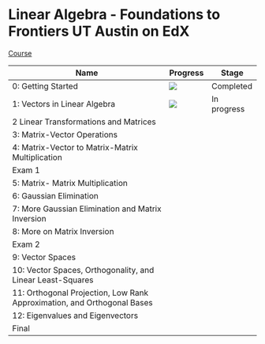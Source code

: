 # Linear Algebra - Foundations to Frontiers UT Austin on EdX

[Course](https://courses.edx.org/courses/course-v1:UTAustinX+UT.5.05x+2T2018/courseware/7a78687246af4d3788684962136f949b/de9876de14394df395423b596b7884d4/6?activate_block_id=block-v1%3AUTAustinX%2BUT.5.05x%2B2T2018%2Btype%40problem%2Bblock%40c45f036ff8804e72876f474cb495f244)

| Name | Progress | Stage |
|------|----------|-------|
| 0: Getting Started | ![](http://progressed.io/bar/100) | Completed |
| 1: Vectors in Linear Algebra | ![](http://progressed.io/bar/0) | In progress |
| 2 Linear Transformations and Matrices |  |  |
| 3: Matrix-Vector Operations |  |  |
| 4: Matrix-Vector to Matrix-Matrix Multiplication |  |  |
| Exam 1 |  |  |
| 5: Matrix- Matrix Multiplication |  |  |
| 6: Gaussian Elimination |  |  |
| 7: More Gaussian Elimination and Matrix Inversion |  |  |
| 8: More on Matrix Inversion |  |  |
| Exam 2 |  |  |
| 9: Vector Spaces |  |  |
| 10: Vector Spaces, Orthogonality, and Linear Least-Squares |  |  |
| 11: Orthogonal Projection, Low Rank Approximation, and Orthogonal Bases |  |  |
| 12: Eigenvalues and Eigenvectors |  |  |
| Final |  |  |

